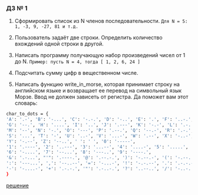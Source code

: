 ### ДЗ № 1
1. Сформировать список из  N членов последовательности.
```Для N = 5: 1, -3, 9, -27, 81 и т.д.```

2. Пользователь задаёт две строки. Определить количество вхождений одной строки в другой.

3. Написать программу получающую набор произведений чисел от 1 до N.
```Пример: пусть N = 4, тогда [ 1, 2, 6, 24 ]```

4. Подсчитать сумму цифр в вещественном числе.

5. Написать функцию write_in_morse, которая принимает строку на английском языке и возвращает ее перевод на символьный язык Морзе. Ввод не должен зависеть от регистра. Да поможет вам этот словарь:
```Bash
char_to_dots = {
'A': '.-', 'B': '-...', 'C': '-.-.', 'D': '-..', 'E': '.', 'F': '..-.',
'G': '--.', 'H': '....', 'I': '..', 'J': '.---', 'K': '-.-', 'L': '.-..',
'M': '--', 'N': '-.', 'O': '---', 'P': '.--.', 'Q': '--.-', 'R': '.-.',
'S': '...', 'T': '-', 'U': '..-', 'V': '...-', 'W': '.--', 'X': '-..-',
'Y': '-.--', 'Z': '--..', ' ': ' ', '0': '-----',
'1': '.----', '2': '..---', '3': '...--', '4': '....-', '5': '.....',
'6': '-....', '7': '--...', '8': '---..', '9': '----.',
'&': '.-...', "'": '.----.', '@': '.--.-.', ')': '-.--.-', '(': '-.--.',
':': '---...', ',': '--..--', '=': '-...-', '!': '-.-.--', '.': '.-.-.-',
'-': '-....-', '+': '.-.-.', '"': '.-..-.', '?': '..--..', '/': '-..-.'
}
```

[решение](https://github.com/BigBadMuttuH/GB-python-homewok/blob/main/hw001.py)